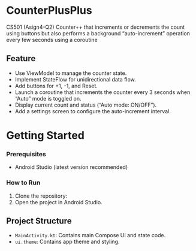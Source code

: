 # CounterPlusPlus
CS501 (Asign4-Q2) Counter++ that increments or decrements the count using buttons but also performs a background “auto-increment” operation every few seconds using a coroutine

## Feature
- Use ViewModel to manage the counter state.
- Implement StateFlow for unidirectional data flow.
- Add buttons for +1, -1, and Reset.
- Launch a coroutine that increments the counter every 3 seconds when “Auto” mode is toggled on.
- Display current count and status (“Auto mode: ON/OFF”).
- Add a settings screen to configure the auto-increment interval.

# Getting Started
### Prerequisites
- Android Studio (latest version recommended)

### How to Run
1. Clone the repository:
2. Open the project in Android Studio.

## Project Structure
- `MainActivity.kt`: Contains main Compose UI and state code.
- `ui.theme`: Contains app theme and styling.
